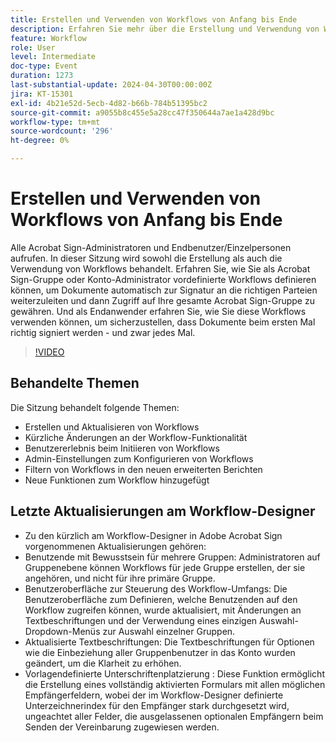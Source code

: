 ```yaml
---
title: Erstellen und Verwenden von Workflows von Anfang bis Ende
description: Erfahren Sie mehr über die Erstellung und Verwendung von Workflows.
feature: Workflow
role: User
level: Intermediate
doc-type: Event
duration: 1273
last-substantial-update: 2024-04-30T00:00:00Z
jira: KT-15301
exl-id: 4b21e52d-5ecb-4d82-b66b-784b51395bc2
source-git-commit: a9055b8c455e5a28cc47f350644a7ae1a428d9bc
workflow-type: tm+mt
source-wordcount: '296'
ht-degree: 0%

---
```


# Erstellen und Verwenden von Workflows von Anfang bis Ende

Alle Acrobat Sign-Administratoren und Endbenutzer/Einzelpersonen aufrufen. In dieser Sitzung wird sowohl die Erstellung als auch die Verwendung von Workflows behandelt. Erfahren Sie, wie Sie als Acrobat Sign-Gruppe oder Konto-Administrator vordefinierte Workflows definieren können, um Dokumente automatisch zur Signatur an die richtigen Parteien weiterzuleiten und dann Zugriff auf Ihre gesamte Acrobat Sign-Gruppe zu gewähren. Und als Endanwender erfahren Sie, wie Sie diese Workflows verwenden können, um sicherzustellen, dass Dokumente beim ersten Mal richtig signiert werden - und zwar jedes Mal.

>[!VIDEO](https://video.tv.adobe.com/v/3454911/?learn=on&captions=ger)

## Behandelte Themen

Die Sitzung behandelt folgende Themen:

* Erstellen und Aktualisieren von Workflows
* Kürzliche Änderungen an der Workflow-Funktionalität
* Benutzererlebnis beim Initiieren von Workflows
* Admin-Einstellungen zum Konfigurieren von Workflows
* Filtern von Workflows in den neuen erweiterten Berichten
* Neue Funktionen zum Workflow hinzugefügt

## Letzte Aktualisierungen am Workflow-Designer

* Zu den kürzlich am Workflow-Designer in Adobe Acrobat Sign vorgenommenen Aktualisierungen gehören:
* Benutzende mit Bewusstsein für mehrere Gruppen: Administratoren auf Gruppenebene können Workflows für jede Gruppe erstellen, der sie angehören, und nicht für ihre primäre Gruppe.
* Benutzeroberfläche zur Steuerung des Workflow-Umfangs: Die Benutzeroberfläche zum Definieren, welche Benutzenden auf den Workflow zugreifen können, wurde aktualisiert, mit Änderungen an Textbeschriftungen und der Verwendung eines einzigen Auswahl-Dropdown-Menüs zur Auswahl einzelner Gruppen.
* Aktualisierte Textbeschriftungen: Die Textbeschriftungen für Optionen wie die Einbeziehung aller Gruppenbenutzer in das Konto wurden geändert, um die Klarheit zu erhöhen.
* Vorlagendefinierte Unterschriftenplatzierung : Diese Funktion ermöglicht die Erstellung eines vollständig aktivierten Formulars mit allen möglichen Empfängerfeldern, wobei der im Workflow-Designer definierte Unterzeichnerindex für den Empfänger stark durchgesetzt wird, ungeachtet aller Felder, die ausgelassenen optionalen Empfängern beim Senden der Vereinbarung zugewiesen werden.
